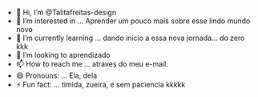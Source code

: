 - 👋 Hi, I’m @Talitafreitas-design
- 👀 I’m interested in ... Aprender um pouco mais sobre esse lindo mundo novo
- 🌱 I’m currently learning ... dando inicio a essa nova jornada... do zero kkk
- 💞️ I’m looking to aprendizado
- 📫 How to reach me ... atraves do meu e-mail.
- 😄 Pronouns: ... Ela, dela
- ⚡ Fun fact: ... timida, zueira, e sem paciencia kkkkk

<!---
Talitafreitas-design/Talitafreitas-design is a ✨ special ✨ repository because its `README.md` (this file) appears on your GitHub profile.
You can click the Preview link to take a look at your changes.
--->
